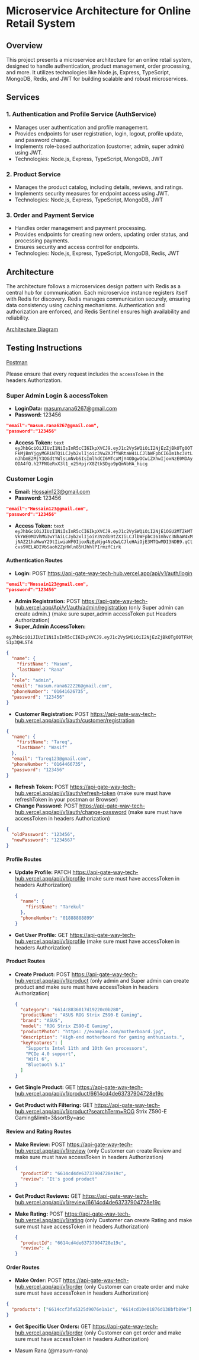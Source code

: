 # Microservice Architecture for Online Retail System

## Overview

This project presents a microservice architecture for an online retail system, designed to handle authentication, product management, order processing, and more. It utilizes technologies like Node.js, Express, TypeScript, MongoDB, Redis, and JWT for building scalable and robust microservices.

## Services

### 1. Authentication and Profile Service (AuthService)

- Manages user authentication and profile management.
- Provides endpoints for user registration, login, logout, profile update, and password change.
- Implements role-based authorization (customer, admin, super admin) using JWT.
- Technologies: Node.js, Express, TypeScript, MongoDB, JWT

### 2. Product Service

- Manages the product catalog, including details, reviews, and ratings.
- Implements security measures for endpoint access using JWT.
- Technologies: Node.js, Express, TypeScript, MongoDB, JWT

### 3. Order and Payment Service

- Handles order management and payment processing.
- Provides endpoints for creating new orders, updating order status, and processing payments.
- Ensures security and access control for endpoints.
- Technologies: Node.js, Express, TypeScript, MongoDB, Redis, JWT

## Architecture

The architecture follows a microservices design pattern with Redis as a central hub for communication. Each microservice instance registers itself with Redis for discovery. Redis manages communication securely, ensuring data consistency using caching mechanisms. Authentication and authorization are enforced, and Redis Sentinel ensures high availability and reliability.

[Architecture Diagram](https://drive.google.com/file/d/1uHGXmPcvCzuoMtaQLprFUnWzfZd1c-7W/view?usp=sharing)

## Testing Instructions

[Postman](https://www.postman.com/blue-rocket-827835/workspace/techhub-microservice/overview)

Please ensure that every request includes the `accessToken` in the headers.Authorization.

### Super Admin Login & accessToken

- **LoginData:** masum.rana6267@gmail.com
- **Password:** 123456

```json
"email":"masum.rana6267@gmail.com",
"password":"123456"
```

- **Access Token:** `text 
eyJhbGciOiJIUzI1NiIsInR5cCI6IkpXVCJ9.eyJ1c2VySWQiOiI2NjEzZjBkOTg0OTFkMjBmYjgyMGRiNTQiLCJyb2xlIjoic3VwZXJfYWRtaW4iLCJlbWFpbCI6Im1hc3VtLnJhbmE2MjY3QGdtYWlsLmNvbSIsImlhdCI6MTcxMjY4ODgwOCwiZXhwIjoxNzE0MDAyODA4fQ.h27FNGeRxX3l1_n25HpjrX8ZtkSDgo9pQmNbHA_hicg `

### Customer Login

- **Email:** Hossain123@gmail.com
- **Password:** 123456

```json
"email":"Hossain123@gmail.com",
"password":"123456"
```

- **Access Token:** `text
eyJhbGciOiJIUzI1NiIsInR5cCI6IkpXVCJ9.eyJ1c2VySWQiOiI2NjE1OGU2MTZkMTVkYWE0MDVhMGIwYTAiLCJyb2xlIjoiY3VzdG9tZXIiLCJlbWFpbCI6Imhvc3NhaW4xMjNAZ21haWwuY29tIiwiaWF0IjoxNzEyNjg4NzQwLCJleHAiOjE3MTQwMDI3NDB9.qCtcvs9VELADIVbSaoh2ZpHWln85HJhhlPIrmzfCirk`

#### Authentication Routes

- **Login:** POST https://api-gate-way-tech-hub.vercel.app/api/v1/auth/login

```json
"email":"Hossain123@gmail.com",
"password":"123456"
```

- **Admin Registration:** POST https://api-gate-way-tech-hub.vercel.app/Api/v1/auth/admin/registration
  (only Super admin can create admin.)
  (make sure super_admin accessToken put Headers Authorization)
- **Super_Admin AccessToken:**

```text
eyJhbGciOiJIUzI1NiIsInR5cCI6IkpXVCJ9.eyJ1c2VySWQiOiI2NjEzZjBkOTg0OTFkMjBmYjgyMGRiNTQiLCJyb2xlIjoic3VwZXJfYWRtaW4iLCJlbWFpbCI6Im1hc3VtLnJhbmE2MjY3QGdtYWlsLmNvbSIsImlhdCI6MTcxMjY4NTM5NiwiZXhwIjoxNzEzOTk5Mzk2fQ.m_ATVkWKe3GwUFJiy7_z8oFvKEa8ElZs-S1p3QHLST4
```

```json
{
  "name": {
    "firstName": "Masum",
    "lastName": "Rana"
  },
  "role": "admin",
  "email": "masum.rana622226@gmail.com",
  "phoneNumber": "01641626735",
  "password": "123456"
}
```

- **Customer Registration:** POST https://api-gate-way-tech-hub.vercel.app/api/v1/auth/customer/registration

```json
{
  "name": {
    "firstName": "Tareq",
    "lastName": "Wasif"
  },
  "email": "Tareq123@gmail.com",
  "phoneNumber": "0164466735",
  "password": "123456"
}
```

- **Refresh Token:** POST https://api-gate-way-tech-hub.vercel.app/api/v1/auth/refresh-token
  (make sure must have refreshToken in your postman or Browser)
- **Change Password:** POST https://api-gate-way-tech-hub.vercel.app/api/v1/auth/change-password
  (make sure must have accessToken in headers Authorization)

```json
{
  "oldPassword": "123456",
  "newPassword": "1234567"
}
```

#### Profile Routes

- **Update Profile:** PATCH https://api-gate-way-tech-hub.vercel.app/api/v1/profile
  (make sure must have accessToken in headers Authorization)
  ```json
  {
    "name": {
      "firstName": "Tarekul"
    },
    "phoneNumber": "01888888899"
  }
  ```
- **Get User Profile:** GET https://api-gate-way-tech-hub.vercel.app/api/v1/profile
  (make sure must have accessToken in headers Authorization)

#### Product Routes

- **Create Product:** POST https://api-gate-way-tech-hub.vercel.app/api/v1/product
  (only admin and Super admin can create product and make sure must have accessToken in headers Authorization)

  ```json
  {
    "category": "6614c8836017d19220c0b280",
    "productName": "ASUS ROG Strix Z590-E Gaming",
    "brand": "ASUS",
    "model": "ROG Strix Z590-E Gaming",
    "productPhoto": "https: //example.com/motherboard.jpg",
    "description": "High-end motherboard for gaming enthusiasts.",
    "keyFeatures": [
      "Supports Intel 11th and 10th Gen processors",
      "PCIe 4.0 support",
      "WiFi 6",
      "Bluetooth 5.1"
    ]
  }
  ```

- **Get Single Product:** GET https://api-gate-way-tech-hub.vercel.app/api/v1/product/6614cd4de63737904728e19c

- **Get Product with Filtering:** GET https://api-gate-way-tech-hub.vercel.app/api/v1/product?searchTerm=ROG Strix Z590-E Gaming&limit=3&sortBy=asc

#### Review and Rating Routes

- **Make Review:** POST https://api-gate-way-tech-hub.vercel.app/api/v1/review
  (only Customer can create Review and make sure must have accessToken in headers Authorization)

  ```json
  {
    "productId": "6614cd4de63737904728e19c",
    "review": "It's good product"
  }
  ```

- **Get Product Reviews:** GET https://api-gate-way-tech-hub.vercel.app/api/v1/review/6614cd4de63737904728e19c
- **Make Rating:** POST https://api-gate-way-tech-hub.vercel.app/api/v1/rating
  (only Customer can create Rating and make sure must have accessToken in headers Authorization)

  ```json
  {
    "productId": "6614cd4de63737904728e19c",
    "review": 4
  }
  ```

#### Order Routes

- **Make Order:** POST https://api-gate-way-tech-hub.vercel.app/api/v1/order
  (only Customer can create order and make sure must have accessToken in headers Authorization)

```json
{
  "products": ["6614ccf3fa5325d9076e1a1c", "6614cd10e01876d138bfb89e"]
}
```

- **Get Specific User Orders:** GET https://api-gate-way-tech-hub.vercel.app/api/v1/order
  (only Customer can get order and make sure must have accessToken in headers Authorization)

- Masum Rana (@masum-rana)



